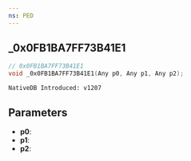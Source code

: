 ```yaml
---
ns: PED
---
```

## _0x0FB1BA7FF73B41E1

```c
// 0x0FB1BA7FF73B41E1
void _0x0FB1BA7FF73B41E1(Any p0, Any p1, Any p2);
```

```
NativeDB Introduced: v1207
```

## Parameters
* **p0**:
* **p1**:
* **p2**:
